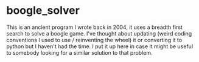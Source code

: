 # boogle_solver

This is an ancient program I wrote back in 2004, it uses a breadth first search to solve a boogle game.  I've thought about updating (weird coding conventions I used to use / reinventing the wheel) it or converting it to python but I haven't had the time.  I put it up here in case it might be useful to somebody looking for a similar solution to that problem.
